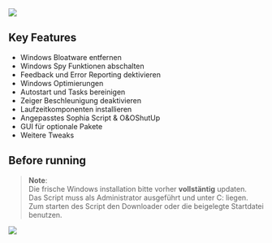 <img src="https://github.com/Marvin700/Windows_Optimisation_Pack/blob/main/_Files/Titelbild.png"> 

## Key Features
* Windows Bloatware entfernen
* Windows Spy Funktionen abschalten 
* Feedback und Error Reporting dektivieren
* Windows Optimierungen
* Autostart und Tasks bereinigen
* Zeiger Beschleunigung deaktivieren
* Laufzeitkomponenten installieren
* Angepasstes Sophia Script & O&OShutUp
* GUI für optionale Pakete
* Weitere Tweaks

## Before running
> **Note**: <BR> 
Die frische Windows installation bitte vorher <b>vollstäntig</b> updaten. <BR>
Das Script muss als Administrator ausgeführt und unter C: liegen. <BR>
Zum starten des Script den Downloader oder die beigelegte Startdatei benutzen.

<a href="https://github.com/Marvin700/Windows_Optimisation_Pack/releases/latest"><img src="https://github.com/Marvin700/Windows_Optimisation_Pack/blob/main/_Files/DownloadButton.png"></a>
